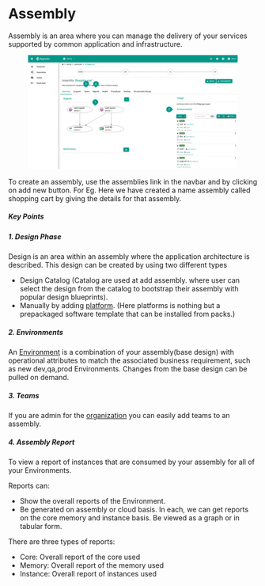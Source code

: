 # Assembly

Assembly is an area where you can manage the delivery of your services supported by common application and infrastructure.

<figure class="concept_image">
  <img src="../../images/assembly_tour.png" alt="Assembly" title="Assembly">
</figure>

To create an assembly, use the assemblies link in the navbar and by clicking on add new button.
For Eg. Here we have created a name assembly called shopping cart by giving the details for that assembly.

##### Key Points

##### 1. Design Phase
   Design is an area within an assembly where the application architecture is described. This design can be created by using two different types
  - Design Catalog (Catalog are used at add assembly. where user can select the design from the catalog to bootstrap their assembly with popular design blueprints).
  - Manually by adding [platform](../2-concept.md#platforms). (Here platforms is nothing but a prepackaged software template that can be installed from packs.)

##### 2. Environments
   An [Environment](../2-concept.md#environment) is a combination of your assembly(base design) with operational attributes to match the associated business requirement, such as new dev,qa,prod Environments.  Changes from the base design can be pulled on demand.
##### 3. Teams
   If you are admin for the [organization](../2-concept.md#organization) you can easily add teams to an assembly.

##### 4. Assembly Report
   To view a report of instances that are consumed by your assembly for all of your Environments.

   Reports can:
  - Show the overall reports of the Environment.
  - Be generated on assembly or cloud basis. In each, we can get reports on the core memory and instance basis. Be viewed as a graph or in tabular form.


   There are three types of reports:
  - Core: Overall report of the core used
  - Memory: Overall report of the memory used
  - Instance: Overall report of instances used

<!-- ##### 5. Breadcrum Chain
  To navigate through the Design Phase and the Environment Groups within the Assembly. -->

